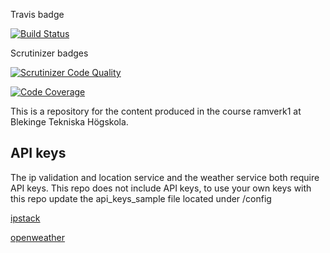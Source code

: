 Travis badge

[![Build Status](https://travis-ci.org/slistrom/bth-ram-redovisa.svg?branch=main)](https://travis-ci.org/slistrom/bth-ram-redovisa)

Scrutinizer badges

[![Scrutinizer Code Quality](https://scrutinizer-ci.com/g/slistrom/bth-ram-redovisa/badges/quality-score.png?b=main)](https://scrutinizer-ci.com/g/slistrom/bth-ram-redovisa/?branch=main)

[![Code Coverage](https://scrutinizer-ci.com/g/slistrom/bth-ram-redovisa/badges/coverage.png?b=main)](https://scrutinizer-ci.com/g/slistrom/bth-ram-redovisa/?branch=main)

This is a repository for the content produced in the course ramverk1 at Blekinge Tekniska Högskola.

## API keys

The ip validation and location service and the weather service both require API keys.
This repo does not include API keys, to use your own keys with this repo update the api_keys_sample file located under /config

[ipstack](https://ipstack.com/)

[openweather](https://openweathermap.org/)
